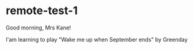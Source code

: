 # remote-test-1

Good morning, Mrs Kane!

I'am learning to play "Wake me up when September ends" by Greenday
